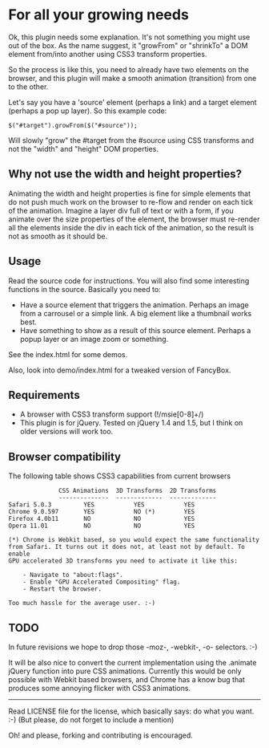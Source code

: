 # For all your growing needs

Ok, this plugin needs some explanation. It's not something you might use out of the box. As the name suggest, it "growFrom" or "shrinkTo" a DOM element from/into another using CSS3 transform properties.

So the process is like this, you need to already have two elements on the browser, and this plugin will make a smooth animation (transition) from one to the other.

Let's say you have a 'source' element (perhaps a link) and a target element (perhaps a pop up layer). So this example code:

    $("#target").growFrom($("#source"));

Will slowly "grow" the #target from the #source using CSS transforms and not the "width" and "height" DOM properties.


## Why not use the width and height properties?

Animating the width and height properties is fine for simple elements that do not push much work on the browser to re-flow and render on each tick of the animation. Imagine a layer div full of text or with a form, if you animate over the size properties of the element, the browser must re-render all the elements inside the div in each tick of the animation, so the result is not as smooth as it should be.

## Usage

Read the source code for instructions. You will also find some interesting functions in the source. Basically you need to:

- Have a source element that triggers the animation. Perhaps an image from a carrousel or a simple link. A big element like a thumbnail works best.
- Have something to show as a result of this source element. Perhaps a popup layer or an image zoom or something.

See the index.html for some demos.

Also, look into demo/index.html for a tweaked version of FancyBox.

## Requirements

- A browser with CSS3 transform support (!/msie[0-8]+/)
- This plugin is for jQuery. Tested on jQuery 1.4 and 1.5, but I think on older versions will work too.

## Browser compatibility

The following table shows CSS3 capabilities from current browsers

                  CSS Animations  3D Transforms  2D Transforms
                  --------------  -------------  -------------
    Safari 5.0.3         YES           YES           YES
    Chrome 9.0.597       YES           NO (*)        YES
    Firefox 4.0b11       NO            NO            YES
    Opera 11.01          NO            NO            YES

    (*) Chrome is Webkit based, so you would expect the same functionality
    from Safari. It turns out it does not, at least not by default. To enable
    GPU accelerated 3D transforms you need to activate it like this:

        - Navigate to "about:flags".
        - Enable "GPU Accelerated Compositing" flag.
        - Restart the browser.

    Too much hassle for the average user. :-)


## TODO

In future revisions we hope to drop those -moz-, -webkit-, -o- selectors. :-)

It will be also nice to convert the current implementation using the .animate jQuery function into pure CSS animations. Currently this would be only possible with Webkit based browsers, and Chrome has a know bug that produces some annoying flicker with CSS3 animations.

---

Read LICENSE file for the license, which basically says: do what you want. :-) (But please, do not forget to include a mention)

Oh! and please, forking and contributing is encouraged.
